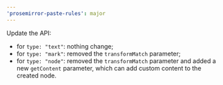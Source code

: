 ```yaml
---
'prosemirror-paste-rules': major
---
```


Update the API:

- for `type: "text"`: nothing change;
- for `type: "mark"`: removed the `transformMatch` parameter;
- for `type: "node"`: removed the `transformMatch` parameter and added a new `getContent` parameter, which can add custom content to the created node.
